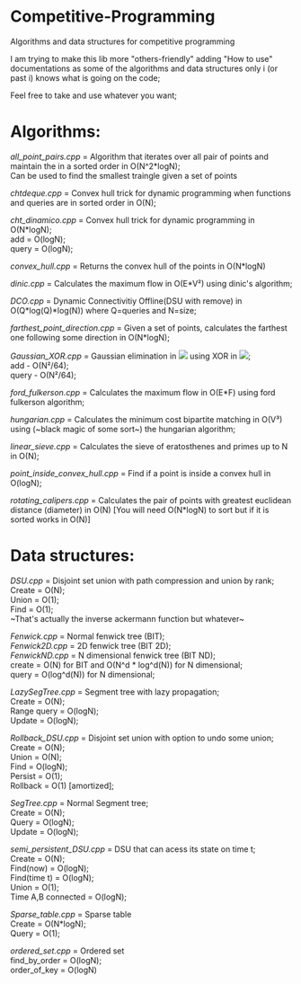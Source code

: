 # Competitive-Programming
Algorithms and data structures for competitive programming

I am trying to make this lib more "others-friendly" adding "How to use" documentations as some of the algorithms and data structures only i (or past i) knows what is going on the code;

Feel free to take and use whatever you want;

# Algorithms:

*all_point_pairs.cpp* = Algorithm that iterates over all pair of points and maintain the in a sorted order in O(N^2*logN);\
Can be used to find the smallest traingle given a set of points 

*chtdeque.cpp* = Convex hull trick for dynamic programming when functions and queries are in sorted order in O(N);

*cht_dinamico.cpp* = Convex hull trick for dynamic programming in O(N*logN);\
add = O(logN);\
query = O(logN);

*convex_hull.cpp* = Returns the convex hull of the points in O(N\*logN) 

*dinic.cpp* = Calculates the maximum flow in O(E\*V²) using dinic's algorithm;

*DCO.cpp* = Dynamic Connectivitiy Offline(DSU with remove) in O(Q\*log(Q)\*log(N)) where Q=queries and N=size;

*farthest_point_direction.cpp* = Given a set of points, calculates the farthest one following some direction in O(N*logN);

*Gaussian_XOR.cpp* = Gaussian elimination in <img src="https://render.githubusercontent.com/render/math?math=\mathbb{Z}_{2}"> using XOR in <img src="https://render.githubusercontent.com/render/math?math=O(\frac{N^3}{64})">;\
add - O(N²/64);\
query - O(N²/64);

*ford_fulkerson.cpp* = Calculates the maximum flow in O(E\*F) using ford fulkerson algorithm;

*hungarian.cpp* = Calculates the minimum cost bipartite matching in O(V³) using (~black magic of some sort~) the hungarian algorithm;

*linear_sieve.cpp* = Calculates the sieve of eratosthenes and primes up to N in O(N);

*point_inside_convex_hull.cpp* = Find if a point is inside a convex hull in O(logN);

*rotating_calipers.cpp* = Calculates the pair of points with greatest euclidean distance (diameter) in O(N) [You will need O(N*logN) to sort but if it is sorted works in O(N)]


# Data structures:

*DSU.cpp* = Disjoint set union with path compression and union by rank;\
Create = O(N);\
Union = O(1);\
Find = O(1);\
~That's actually the inverse ackermann function but whatever~

*Fenwick.cpp* = Normal fenwick tree (BIT);\
*Fenwick2D.cpp* = 2D fenwick tree (BIT 2D);\
*FenwickND.cpp* = N dimensional fenwick tree (BIT ND);\
create = O(N) for BIT and O(N^d * log^d(N)) for N dimensional;\
query = O(log^d(N)) for N dimensional;



*LazySegTree.cpp* = Segment tree with lazy propagation;\
Create = O(N);\
Range query = O(logN);\
Update = O(logN);

*Rollback_DSU.cpp* = Disjoint set union with option to undo some union;\
Create = O(N);\
Union = O(N);\
Find = O(logN);\
Persist = O(1);\
Rollback = O(1) [amortized];

*SegTree.cpp* = Normal Segment tree;\
Create = O(N);\
Query = O(logN);\
Update = O(logN);

*semi_persistent_DSU.cpp* = DSU that can acess its state on time t;\
Create = O(N);\
Find(now) = O(logN);\
Find(time t) = O(logN);\
Union = O(1);\
Time A,B connected = O(logN);

*Sparse_table.cpp* = Sparse table\
Create = O(N\*logN);\
Query = O(1);

*ordered_set.cpp* = Ordered set\
find_by_order = O(logN);\
order_of_key = O(logN)

